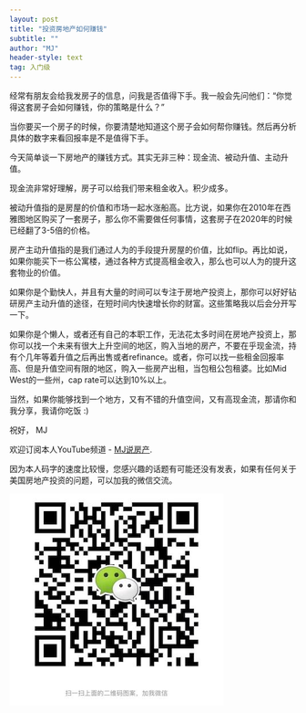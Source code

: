 ```yaml
---
layout: post
title: "投资房地产如何赚钱"
subtitle: ""
author: "MJ"
header-style: text
tag: 入门级
---
```


经常有朋友会给我发房子的信息，问我是否值得下手。我一般会先问他们：“你觉得这套房子会如何赚钱，你的策略是什么？”

当你要买一个房子的时候，你要清楚地知道这个房子会如何帮你赚钱。然后再分析具体的数字来看回报率是不是值得下手。

今天简单谈一下房地产的赚钱方式。其实无非三种：现金流、被动升值、主动升值。

现金流非常好理解，房子可以给我们带来租金收入。积少成多。

被动升值指的是房屋的价值和市场一起水涨船高。比方说，如果你在2010年在西雅图地区购买了一套房子，那么你不需要做任何事情，这套房子在2020年的时候已经翻了3-5倍的价格。

房产主动升值指的是我们通过人为的手段提升房屋的价值，比如flip。再比如说，如果你能买下一栋公寓楼，通过各种方式提高租金收入，那么也可以人为的提升这套物业的价值。

如果你是个勤快人，并且有大量的时间可以专注于房地产投资上，那你可以好好钻研房产主动升值的途径，在短时间内快速增长你的财富。这些策略我以后会分开写一下。

如果你是个懒人，或者还有自己的本职工作，无法花太多时间在房地产投资上，那你可以找一个未来有很大上升空间的地区，购入当地的房产，不要在乎现金流，持有个几年等着升值之后再出售或者refinance。或者，你可以找一些租金回报率高、但是升值空间有限的地区，购入一些房产出租，当包租公包租婆。比如Mid West的一些州，cap rate可以达到10%以上。

当然，如果你能够找到一个地方，又有不错的升值空间，又有高现金流，那请你和我分享，我请你吃饭 :)

祝好，
MJ

欢迎订阅本人YouTube频道 - [MJ说房产](https://www.youtube.com/channel/UCgat5JGcprM26nA0e1qqqCA).

因为本人码字的速度比较慢，您感兴趣的话题有可能还没有发表，如果有任何关于美国房地产投资的问题，可以加我的微信交流。

![Image of Wechat](/img/wechat.jpeg)